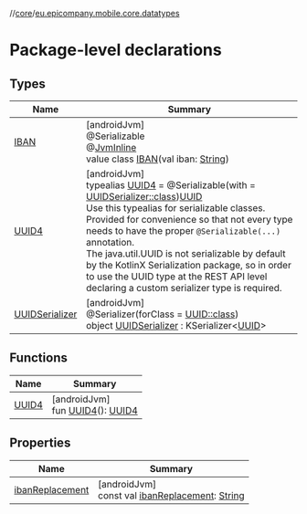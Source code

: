 //[core](../../index.md)/[eu.epicompany.mobile.core.datatypes](index.md)

# Package-level declarations

## Types

| Name | Summary |
|---|---|
| [IBAN](-i-b-a-n/index.md) | [androidJvm]<br>@Serializable<br>@[JvmInline](https://kotlinlang.org/api/latest/jvm/stdlib/kotlin.jvm/-jvm-inline/index.html)<br>value class [IBAN](-i-b-a-n/index.md)(val iban: [String](https://kotlinlang.org/api/latest/jvm/stdlib/kotlin/-string/index.html)) |
| [UUID4](index.md#545543244%2FClasslikes%2F-1060529556) | [androidJvm]<br>typealias [UUID4](index.md#545543244%2FClasslikes%2F-1060529556) = @Serializable(with = [UUIDSerializer::class](-u-u-i-d-serializer/index.md))[UUID](https://developer.android.com/reference/kotlin/java/util/UUID.html)<br>Use this typealias for serializable classes.<br>Provided for convenience so that not every type needs to have the proper `@Serializable(...)` annotation.<br>The java.util.UUID is not serializable by default by the KotlinX Serialization package, so in order to use the UUID type at the REST API level declaring a custom serializer type is required. |
| [UUIDSerializer](-u-u-i-d-serializer/index.md) | [androidJvm]<br>@Serializer(forClass = [UUID::class](https://developer.android.com/reference/kotlin/java/util/UUID.html))<br>object [UUIDSerializer](-u-u-i-d-serializer/index.md) : KSerializer&lt;[UUID](https://developer.android.com/reference/kotlin/java/util/UUID.html)&gt; |

## Functions

| Name | Summary |
|---|---|
| [UUID4](-u-u-i-d4.md) | [androidJvm]<br>fun [UUID4](-u-u-i-d4.md)(): [UUID4](index.md#545543244%2FClasslikes%2F-1060529556) |

## Properties

| Name | Summary |
|---|---|
| [ibanReplacement](iban-replacement.md) | [androidJvm]<br>const val [ibanReplacement](iban-replacement.md): [String](https://kotlinlang.org/api/latest/jvm/stdlib/kotlin/-string/index.html) |
